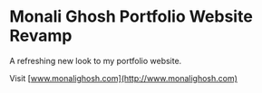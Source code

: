 # Monali Ghosh Portfolio Website Revamp

A refreshing new look to my portfolio website.  

Visit [www.monalighosh.com](http://www.monalighosh.com)

